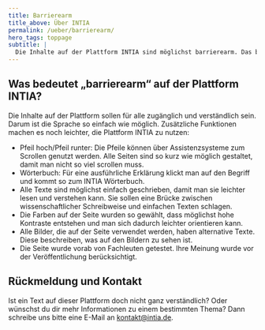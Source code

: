 ```yaml
---
title: Barrierearm
title_above: Über INTIA
permalink: /ueber/barrierearm/
hero_tags: toppage
subtitle: |
  Die Inhalte auf der Plattform INTIA sind möglichst barrierearm. Das bedeutet: Die Sprache ist einfach, die Schrift ist gut lesbar, und die Farben sind kontrastreich. Wenn uns das nicht überall gut gelungen ist, bitten wir um eine Nachricht an [kontakt@intia.de](mailto:kontakt@intia.de).
---
```


## Was bedeutet „barrierearm“ auf der Plattform INTIA?

Die Inhalte auf der Plattform sollen für alle zugänglich und verständlich sein. Darum ist die Sprache so einfach wie möglich. Zusätzliche Funktionen machen es noch leichter, die Plattform INTIA zu nutzen:

- Pfeil hoch/Pfeil runter: Die Pfeile können über Assistenzsysteme zum Scrollen genutzt werden. Alle Seiten sind so kurz wie möglich gestaltet, damit man nicht so viel scrollen muss.
- Wörterbuch: Für eine ausführliche Erklärung klickt man auf den Begriff und kommt so zum INTIA Wörterbuch.
- Alle Texte sind möglichst einfach geschrieben, damit man sie leichter lesen und verstehen kann. Sie sollen eine Brücke zwischen wissenschaftlicher Schreibweise und einfachen Texten schlagen.
- Die Farben auf der Seite wurden so gewählt, dass möglichst hohe Kontraste entstehen und man sich dadurch leichter orientieren kann.
- Alle Bilder, die auf der Seite verwendet werden, haben alternative Texte. Diese beschreiben, was auf den Bildern zu sehen ist.
- Die Seite wurde vorab von Fachleuten getestet. Ihre Meinung wurde vor der Veröffentlichung berücksichtigt.

## Rückmeldung und Kontakt

Ist ein Text auf dieser Plattform doch nicht ganz verständlich? Oder wünschst du dir mehr Informationen zu einem bestimmten Thema? Dann schreibe uns bitte eine E-Mail an [kontakt@intia.de](mailto:kontakt@intia.de).
